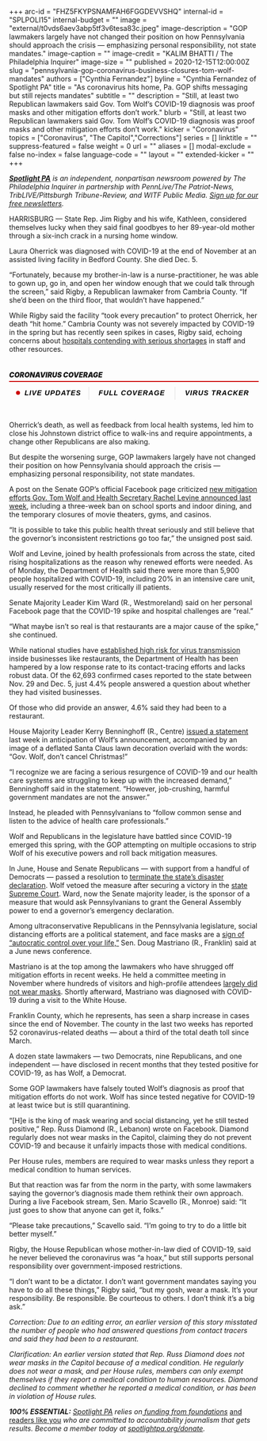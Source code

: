 +++
arc-id = "FHZ5FKYPSNAMFAH6FGGDEVVSHQ"
internal-id = "SPLPOLI15"
internal-budget = ""
image = "external/t0vds6aev3abp5tf3v6tesa83c.jpeg"
image-description = "GOP lawmakers largely have not changed their position on how Pennsylvania should approach the crisis — emphasizing personal responsibility, not state mandates."
image-caption = ""
image-credit = "KALIM BHATTI / The Philadelphia Inquirer"
image-size = ""
published = 2020-12-15T12:00:00Z
slug = "pennsylvania-gop-coronavirus-business-closures-tom-wolf-mandates"
authors = ["Cynthia Fernandez"]
byline = "Cynthia Fernandez of Spotlight PA"
title = "As coronavirus hits home, Pa. GOP shifts messaging but still rejects mandates"
subtitle = ""
description = "Still, at least two Republican lawmakers said Gov. Tom Wolf’s COVID-19 diagnosis was proof masks and other mitigation efforts don’t work."
blurb = "Still, at least two Republican lawmakers said Gov. Tom Wolf’s COVID-19 diagnosis was proof masks and other mitigation efforts don’t work."
kicker = "Coronavirus"
topics = ["Coronavirus", "The Capitol","Corrections"]
series = []
linktitle = ""
suppress-featured = false
weight = 0
url = ""
aliases = []
modal-exclude = false
no-index = false
language-code = ""
layout = ""
extended-kicker = ""
+++

<a href="https://www.spotlightpa.org/"><i><b>Spotlight PA</b></i></a><i> is an independent, nonpartisan newsroom powered by The Philadelphia Inquirer in partnership with PennLive/The Patriot-News, TribLIVE/Pittsburgh Tribune-Review, and WITF Public Media. </i><a href="https://www.spotlightpa.org/newsletters"><i>Sign up for our free newsletters</i></a><i>.</i>

HARRISBURG — State Rep. Jim Rigby and his wife, Kathleen, considered themselves lucky when they said final goodbyes to her 89-year-old mother through a six-inch crack in a nursing home window.

Laura Oherrick was diagnosed with COVID-19 at the end of November at an assisted living facility in Bedford County. She died Dec. 5.

“Fortunately, because my brother-in-law is a nurse-practitioner, he was able to gown up, go in, and open her window enough that we could talk through the screen,” said Rigby, a Republican lawmaker from Cambria County. “If she’d been on the third floor, that wouldn’t have happened.”

While Rigby said the facility “took every precaution” to protect Oherrick, her death “hit home.” Cambria County was not severely impacted by COVID-19 in the spring but has recently seen spikes in cases, Rigby said, echoing concerns about <a href="https://www.spotlightpa.org/news/2020/12/pennsylvania-hospitals-coronavirus-staffing-shortages/">hospitals contending with serious shortages</a> in staff and other resources.

<div data-type="header" class="card paragraph-spacing collection-item card-embedded-content" style="width:100%"> <div class=""> <h5 class="bold h5 pad pad-top pad-md" style="padding: 15px 0px;font-size: 16px;line-height: 1.13;letter-spacing: -.1px;font-weight: 700;"><div class="" style="
    border-style: solid;
    border-width: 0 0 2px 0;
    border-color: #cc0000;
    margin-bottom: 10px;
"> <div class="" style="
    margin-bottom: 5px;
    font-size: 14px;
    line-height: 1;
    letter-spacing: normal;
    font-weight: 900;
    text-transform: uppercase;
">Coronavirus Coverage</div> </div>
<div class="pg-threebutton-wrapper text-center" style="text-align: center;display: -webkit-box;display: -ms-flexbox;display: flex;-webkit-box-pack: justify;-ms-flex-pack: justify;justify-content: space-between;">
    <a data-link-type="article-embed-coronavirus-links" href="https://www.inquirer.com/virusnews/" class="pg-threebutton-toggle" style="-webkit-box-flex: 1;-ms-flex: 1 1 auto;flex: 1 1 auto;text-align: center;padding: 5px 10px;font-family: &quot;Gotham Narrow SSm A&quot;, &quot;Gotham Narrow SSm B&quot;, &quot;Gotham Narrow Ssm&quot;, &quot;Arial&quot;, sans-serif;color: #000;font-weight: bold;letter-spacing: 0.08em;text-transform: uppercase;font-size: 14px;cursor: pointer;text-decoration: none;-webkit-user-select: none;-moz-user-select: none;-ms-user-select: none;user-select: none;">
        <span class="live-blink" style=" width: 8px; height: 8px; background: #cc0000; display: inline-block; border-radius: 10px; margin-right: 4px; -webkit-animation: blink 3s linear infinite; animation: blink 3s linear inf
inite; margin-bottom: 1px; "></span>
        LIVE UPDATES 
    </a>
    <a data-link-type="article-embed-coronavirus-links" href="https://inquirer.com/coronavirus" class="pg-threebutton-toggle" style="-webkit-box-flex: 1;-ms-flex: 1 1 auto;flex: 1 1 auto;text-align: center;padding: 5px 15px;font-family: &quot;Gotham Narrow SSm A&quot;, &quot;Gotham Narrow SSm B&quot;, &quot;Gotham Narrow Ssm&quot;, &quot;Arial&quot;, sans-serif;color: #000;font-weight: bold;letter-spacing: 0.08em;text-transform: uppercase;font-size: 14px;cursor: pointer;text-decoration: none;-webkit-user-select: none;-moz-user-select: none;-ms-user-select: none;user-select: none;border-left: 2px solid #eee;">
        FULL COVERAGE
    </a>
    <a data-link-type="article-embed-coronavirus-links" href="https://www.inquirer.com/health/coronavirus/inq/coronavirus-covid-19-pandemic-numbers-pennsylvania-new-jersey-20200319.html" class="pg-threebutton-toggle" style="-webkit-box-flex: 1;-ms-flex: 1 1 auto;flex: 1 1 auto;text-align: center;padding: 5px 15px;font-family: &quot;Gotham Narrow SSm A&quot;, &quot;Gotham Narrow SSm B&quot;, &quot;Gotham Narrow Ssm&quot;, &quot;Arial&quot;, sans-serif;color: #000;font-weight: bold;letter-spacing: 0.08em;text-transform: uppercase;font-size: 14px;cursor: pointer;text-decoration: none;-webkit-user-select: none;-moz-user-select: none;-ms-user-select: none;user-select: none;border-left: 2px solid #eee;">
        VIRUS TRACKER
    </a>
</div>
</h5> </div> </div>

Oherrick’s death, as well as feedback from local health systems, led him to close his Johnstown district office to walk-ins and require appointments, a change other Republicans are also making.

But despite the worsening surge, GOP lawmakers largely have not changed their position on how Pennsylvania should approach the crisis — emphasizing personal responsibility, not state mandates.

<script src="https://www.spotlightpa.org/embed.js" async></script><div data-spl-embed-version="1" data-spl-src="https://www.spotlightpa.org/embeds/donate/?teaser_text=Spotlight%20PA%20provides%20essential%2C%20public-service%20journalism%20thanks%20to%20readers%20like%20you.%20%3Cb%3EBecome%20a%20member%20today%20with%20a%20gift%20of%20%2415%2Fmonth%20or%20more%20and%20receive%20our%20exclusive%20Pennsylvania%20tote%20bag.%3C%2Fb%3E&cta_text=YES%2C%20COUNT%20ME%20IN&eyebrow_text=BECOME%20A%20MEMBER"></div>

A post on the Senate GOP’s official Facebook page criticized <a href="https://www.spotlightpa.org/news/2020/12/pennsylvania-indoor-dining-school-sports-ban-tom-wolf-three-weeks/">new mitigation efforts Gov. Tom Wolf and Health Secretary Rachel Levine announced last week</a>, including a three-week ban on school sports and indoor dining, and the temporary closures of movie theaters, gyms, and casinos.

“It is possible to take this public health threat seriously and still believe that the governor’s inconsistent restrictions go too far,” the unsigned post said.

Wolf and Levine, joined by health professionals from across the state, cited rising hospitalizations as the reason why renewed efforts were needed. As of Monday, the Department of Health said there were more than 5,900 people hospitalized with COVID-19, including 20% in an intensive care unit, usually reserved for the most critically ill patients.

Senate Majority Leader Kim Ward (R., Westmoreland) said on her personal Facebook page that the COVID-19 spike and hospital challenges are “real.”

“What maybe isn’t so real is that restaurants are a major cause of the spike,” she continued.

While national studies have <a href="https://sf.eater.com/21561143/covid-19-restaurants-indoor-dining-stanford-chan-zuckerberg">established high risk for virus transmission</a> inside businesses like restaurants, the Department of Health has been hampered by a low response rate to its contact-tracing efforts and lacks robust data. Of the 62,693 confirmed cases reported to the state between Nov. 29 and Dec. 5, just 4.4% people answered a question about whether they had visited businesses.

Of those who did provide an answer, 4.6% said they had been to a restaurant.

House Majority Leader Kerry Benninghoff (R., Centre) <a href="http://www.kerrybenninghoff.com/News/18706/Latest-News/Benninghoff-to-Gov-Wolf-Do-Not-Cancel-Christmas-">issued a statement</a> last week in anticipation of Wolf’s announcement, accompanied by an image of a deflated Santa Claus lawn decoration overlaid with the words: “Gov. Wolf, don’t cancel Christmas!”

“I recognize we are facing a serious resurgence of COVID-19 and our health care systems are struggling to keep up with the increased demand,” Benninghoff said in the statement. “However, job-crushing, harmful government mandates are not the answer.”

Instead, he pleaded with Pennsylvanians to “follow common sense and listen to the advice of health care professionals.”

Wolf and Republicans in the legislature have battled since COVID-19 emerged this spring, with the GOP attempting on multiple occasions to strip Wolf of his executive powers and roll back mitigation measures.

In June, House and Senate Republicans — with support from a handful of Democrats — passed a resolution to <a href="https://www.spotlightpa.org/news/2020/06/pennsylvania-coronavirus-emergency-resolution-court-battle/">terminate the state’s disaster declaration</a>. Wolf vetoed the measure after securing a victory in the <a href="https://www.spotlightpa.org/news/2020/07/pennsylvania-coronavirus-disaster-declaration-supreme-court-ruling/">state Supreme Court</a>. Ward, now the Senate majority leader, is the sponsor of a measure that would ask Pennsylvanians to grant the General Assembly power to end a governor’s emergency declaration.

Among ultraconservative Republicans in the Pennsylvania legislature, social distancing efforts are a political statement, and face masks are a <a href="https://www.facebook.com/SenatorDougMastriano/posts/wearing-a-mask-is-no-longer-about-safety-but-about-governor-wolfs-autocratic-con/892322411179563/">sign of “autocratic control over your life,”</a> Sen. Doug Mastriano (R., Franklin) said at a June news conference.

Mastriano is at the top among the lawmakers who have shrugged off mitigation efforts in recent weeks. He held a committee meeting in November where hundreds of visitors and high-profile attendees <a href="https://www.spotlightpa.org/news/2020/12/doug-mastriano-senate-gop-leadership-coronavirus-surge/">largely did not wear masks</a>. Shortly afterward, Mastriano was diagnosed with COVID-19 during a visit to the White House.

Franklin County, which he represents, has seen a sharp increase in cases since the end of November. The county in the last two weeks has reported 52 coronavirus-related deaths — about a third of the total death toll since March.

A dozen state lawmakers — two Democrats, nine Republicans, and one independent — have disclosed in recent months that they tested positive for COVID-19, as has Wolf, a Democrat.

<script src="https://www.spotlightpa.org/embed.js" async></script><div data-spl-embed-version="1" data-spl-src="https://www.spotlightpa.org/embeds/newsletter/"></div>

Some GOP lawmakers have falsely touted Wolf’s diagnosis as proof that mitigation efforts do not work. Wolf has since tested negative for COVID-19 at least twice but is still quarantining.

“[H]e is the king of mask wearing and social distancing, yet he still tested positive,” Rep. Russ Diamond (R., Lebanon) wrote on Facebook. Diamond regularly does not wear masks in the Capitol, claiming they do not prevent COVID-19 and because it unfairly impacts those with medical conditions. 

Per House rules, members are required to wear masks unless they report a medical condition to human services.

But that reaction was far from the norm in the party, with some lawmakers saying the governor’s diagnosis made them rethink their own approach. During a live Facebook stream, Sen. Mario Scavello (R., Monroe) said: “It just goes to show that anyone can get it, folks.”

“Please take precautions,” Scavello said. “I’m going to try to do a little bit better myself.”

Rigby, the House Republican whose mother-in-law died of COVID-19, said he never believed the coronavirus was “a hoax,” but still supports personal responsibility over government-imposed restrictions.

“I don’t want to be a dictator. I don’t want government mandates saying you have to do all these things,” Rigby said, “but my gosh, wear a mask. It’s your responsibility. Be responsible. Be courteous to others. I don’t think it’s a big ask.”

<i>Correction: Due to an editing error, an earlier version of this story misstated the number of people who had answered questions from contact tracers and said they had been to a restaurant.</i>

<i>Clarification: An earlier version stated that Rep. Russ Diamond does not wear masks in the Capitol because of a medical condition. He regularly does not wear a mask, and per House rules, members can only exempt themselves if they report a medical condition to human resources. Diamond declined to comment whether he reported a medical condition, or has been in violation of House rules.</i>

<i><b>100% ESSENTIAL:</b></i><i> </i><a href="https://www.spotlightpa.org/"><i>Spotlight PA</i></a><i> relies on</i><a href="https://www.spotlightpa.org/support"><i> funding from foundations</i></a><i> </i><a href="https://www.spotlightpa.org/support">and readers like you</a><i> who are committed to accountability journalism that gets results. Become a member today at </i><a href="/donate?campaign=701Dn000000YgovIAC"><i>spotlightpa.org/donate</i></a><i>.</i>
